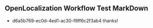 ## OpenLocalization Workflow Test MarkDown
* d6a5b769-ec0d-4ed1-ac30-f8ff6c2f3ab4 thanks!

<!--HONumber=Jul16_HO4-->


